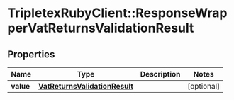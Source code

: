 # TripletexRubyClient::ResponseWrapperVatReturnsValidationResult

## Properties
Name | Type | Description | Notes
------------ | ------------- | ------------- | -------------
**value** | [**VatReturnsValidationResult**](VatReturnsValidationResult.md) |  | [optional] 


